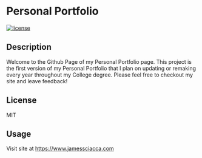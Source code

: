 # Personal Portfolio

[![license](https://img.shields.io/badge/License-MIT-ff69b4)](https://shields.io)

## Description

Welcome to the Github Page of my Personal Portfolio page. This project is the first version of my Personal Portfolio that I plan on updating or remaking every year throughout my College degree. Please feel free to checkout my site and leave feedback!

## License

MIT

## Usage

Visit site at https://www.jamessciacca.com



